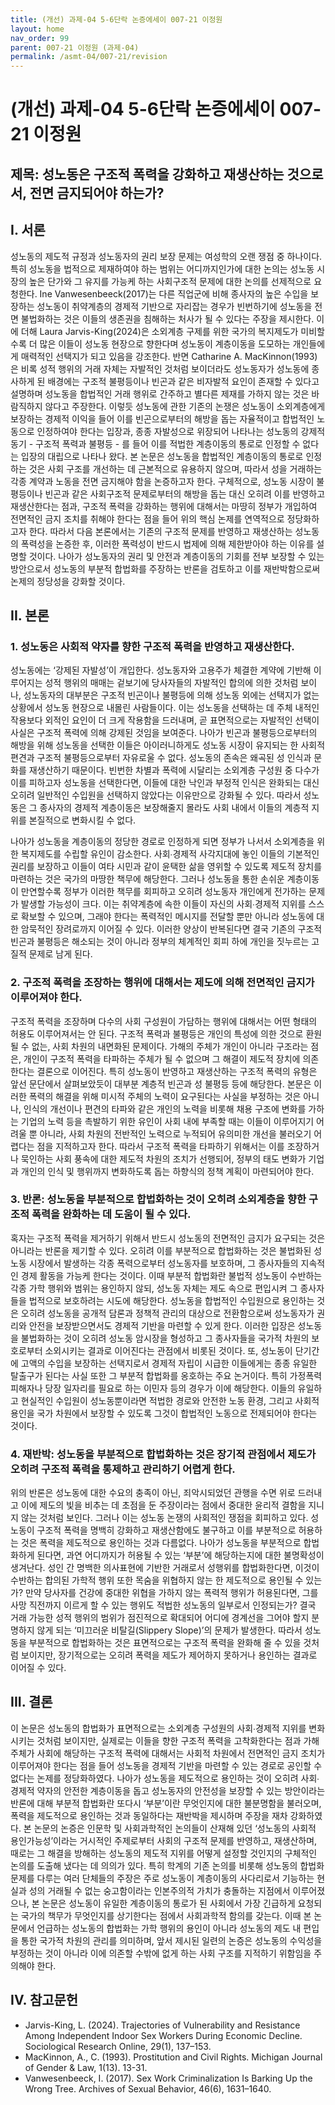 ```yaml
---
title: (개선) 과제-04 5-6단락 논증에세이 007-21 이정원
layout: home
nav_order: 99
parent: 007-21 이정원 (과제-04)
permalink: /asmt-04/007-21/revision
---
```


# (개선) 과제-04 5-6단락 논증에세이 007-21 이정원 

## 제목: 성노동은 구조적 폭력을 강화하고 재생산하는 것으로서, 전면 금지되어야 하는가?

## I. 서론

성노동의 제도적 규정과 성노동자의 권리 보장 문제는 여성학의 오랜 쟁점 중 하나이다. 특히 성노동을 법적으로 제재하여야 하는 범위는 어디까지인가에 대한 논의는 성노동 시장의 높은 단가와 그 유지를 가능케 하는 사회구조적 문제에 대한 논의를 선제적으로 요청한다. Ine Vanwesenbeeck(2017)는 다른 직업군에 비해 종사자의 높은 수입을 보장하는 성노동이 취약계층의 경제적 기반으로 자리잡는 경우가 빈번하기에 성노동을 전면 불법화하는 것은 이들의 생존권을 침해하는 처사가 될 수 있다는 주장을 제시한다. 이에 더해 Laura Jarvis-King(2024)은 소외계층 구제를 위한 국가의 복지제도가 미비할수록 더 많은 이들이 성노동 현장으로 향한다며 성노동이 계층이동을 도모하는 개인들에게 매력적인 선택지가 되고 있음을 강조한다. 반면 Catharine A. MacKinnon(1993)은 비록 성적 행위의 거래 자체는 자발적인 것처럼 보이더라도 성노동자가 성노동에 종사하게 된 배경에는 구조적 불평등이나 빈곤과 같은 비자발적 요인이 존재할 수 있다고 설명하며 성노동을 합법적인 거래 행위로 간주하고 별다른 제재를 가하지 않는 것은 바람직하지 않다고 주장한다. 이렇듯 성노동에 관한 기존의 논쟁은 성노동이 소외계층에게 보장하는 경제적 이익을 들어 이를 빈곤으로부터의 해방을 돕는 자율적이고 합법적인 노동으로 인정하여야 한다는 입장과, 종종 자발성으로 위장되어 나타나는 성노동의 강제적 동기 - 구조적 폭력과 불평등 - 를 들어 이를 적법한 계층이동의 통로로 인정할 수 없다는 입장의 대립으로 나타나 왔다. 본 논문은 성노동을 합법적인 계층이동의 통로로 인정하는 것은 사회 구조를 개선하는 데 근본적으로 유용하지 않으며, 따라서 성을 거래하는 각종 계약과 노동을 전면 금지해야 함을 논증하고자 한다. 구체적으로, 성노동 시장이 불평등이나 빈곤과 같은 사회구조적 문제로부터의 해방을 돕는 대신 오히려 이를 반영하고 재생산한다는 점과, 구조적 폭력을 강화하는 행위에 대해서는 마땅히 정부가 개입하여 전면적인 금지 조치를 취해야 한다는 점을 들어 위의 핵심 논제를 연역적으로 정당화하고자 한다. 따라서 다음 본론에서는 기존의 구조적 문제를 반영하고 재생산하는 성노동의 폭력성을 논증한 후, 이러한 폭력성이 반드시 법제에 의해 제한받아야 하는 이유를 설명할 것이다. 나아가 성노동자의 권리 및 안전과 계층이동의 기회를 전부 보장할 수 있는 방안으로서 성노동의 부분적 합법화를 주장하는 반론을 검토하고 이를 재반박함으로써 논제의 정당성을 강화할 것이다.

## II. 본론

### 1. 성노동은 사회적 약자를 향한 구조적 폭력을 반영하고 재생산한다.

성노동에는 ‘강제된 자발성’이 개입한다. 성노동자와 고용주가 체결한 계약에 기반해 이루어지는 성적 행위의 매매는 겉보기에 당사자들의 자발적인 합의에 의한 것처럼 보이나, 성노동자의 대부분은 구조적 빈곤이나 불평등에 의해 성노동 외에는 선택지가 없는 상황에서 성노동 현장으로 내몰린 사람들이다. 이는 성노동을 선택하는 데 주체 내적인 작용보다 외적인 요인이 더 크게 작용함을 드러내며, 곧 표면적으로는 자발적인 선택이 사실은 구조적 폭력에 의해 강제된 것임을 보여준다. 나아가 빈곤과 불평등으로부터의 해방을 위해 성노동을 선택한 이들은 아이러니하게도 성노동 시장이 유지되는 한 사회적 편견과 구조적 불평등으로부터 자유로울 수 없다. 성노동의 존속은 왜곡된 성 인식과 문화를 재생산하기 때문이다. 빈번한 차별과 폭력에 시달리는 소외계층 구성원 중 다수가 이를 피하고자 성노동을 선택한다면, 이들에 대한 낙인과 부정적 인식은 완화되는 대신 오히려 일반적인 수입원을 선택하지 않았다는 이유만으로 강화될 수 있다. 따라서 성노동은 그 종사자의 경제적 계층이동은 보장해줄지 몰라도 사회 내에서 이들의 계층적 지위를 본질적으로 변화시킬 수 없다. 

나아가 성노동을 계층이동의 정당한 경로로 인정하게 되면 정부가 나서서 소외계층을 위한 복지제도를 수립할 유인이 감소한다. 사회∙경제적 사각지대에 놓인 이들의 기본적인 권리를 보장하고 이들이 여타 시민과 같이 윤택한 삶을 영위할 수 있도록 제도적 장치를 마련하는 것은 국가의 마땅한 책무에 해당한다. 그러나 성노동을 통한 손쉬운 계층이동이 만연할수록 정부가 이러한 책무를 회피하고 오히려 성노동자 개인에게 전가하는 문제가 발생할 가능성이 크다. 이는 취약계층에 속한 이들이 자신의 사회∙경제적 지위를 스스로 확보할 수 있으며, 그래야 한다는 폭력적인 메시지를 전달할 뿐만 아니라 성노동에 대한 암묵적인 장려로까지 이어질 수 있다. 이러한 양상이 반복된다면 결국 기존의 구조적 빈곤과 불평등은 해소되는 것이 아니라 정부의 체계적인 회피 하에 개인을 짓누르는 고질적 문제로 남게 된다.

### 2. 구조적 폭력을 조장하는 행위에 대해서는 제도에 의해 전면적인 금지가 이루어져야 한다.

구조적 폭력을 조장하며 다수의 사회 구성원이 가담하는 행위에 대해서는 어떤 형태의 허용도 이루어져서는 안 된다. 구조적 폭력과 불평등은 개인의 특성에 의한 것으로 환원될 수 없는, 사회 차원의 내면화된 문제이다. 가해의 주체가 개인이 아니라 구조라는 점은, 개인이 구조적 폭력을 타파하는 주체가 될 수 없으며 그 해결이 제도적 장치에 의존한다는 결론으로 이어진다. 특히 성노동이 반영하고 재생산하는 구조적 폭력의 유형은 앞선 문단에서 살펴보았듯이 대부분 계층적 빈곤과 성 불평등 등에 해당한다. 본문은 이러한 폭력의 해결을 위해 미시적 주체의 노력이 요구된다는 사실을 부정하는 것은 아니나, 인식의 개선이나 편견의 타파와 같은 개인의 노력을 비롯해 채용 구조에 변화를 가하는 기업의 노력 등을 촉발하기 위한 유인이 사회 내에 부족할 때는 이들이 이루어지기 어려울 뿐 아니라, 사회 차원의 전반적인 노력으로 누적되어 유의미한 개선을 불러오기 어렵다는 점을 지적하고자 한다. 따라서 구조적 폭력을 타파하기 위해서는 이를 조장하거나 묵인하는 사회 풍속에 대한 제도적 차원의 조치가 선행되어, 정부의 태도 변화가 기업과 개인의 인식 및 행위까지 변화하도록 돕는 하향식의 정책 계획이 마련되어야 한다.

### 3. 반론: 성노동을 부분적으로 합법화하는 것이 오히려 소외계층을 향한 구조적 폭력을 완화하는 데 도움이 될 수 있다.

혹자는 구조적 폭력을 제거하기 위해서 반드시 성노동의 전면적인 금지가 요구되는 것은 아니라는 반론을 제기할 수 있다. 오히려 이를 부분적으로 합법화하는 것은 불법화된 성노동 시장에서 발생하는 각종 폭력으로부터 성노동자를 보호하며, 그 종사자들의 지속적인 경제 활동을 가능케 한다는 것이다. 이때 부분적 합법화란 불법적 성노동이 수반하는 각종 가학 행위와 범위는 용인하지 않되, 성노동 자체는 제도 속으로 편입시켜 그 종사자들을 법적으로 보호하려는 시도에 해당한다. 성노동을 합법적인 수입원으로 용인하는 것은 오히려 성노동을 공개적 담론과 정책적 관리의 대상으로 전환함으로써 성노동자가 권리와 안전을 보장받으면서도 경제적 기반을 마련할 수 있게 한다. 이러한 입장은 성노동을 불법화하는 것이 오히려 성노동 암시장을 형성하고 그 종사자들을 국가적 차원의 보호로부터 소외시키는 결과로 이어진다는 관점에서 비롯된 것이다. 또, 성노동이 단기간에 고액의 수입을 보장하는 선택지로서 경제적 자립이 시급한 이들에게는 종종 유일한 탈출구가 된다는 사실 또한 그 부분적 합법화를 옹호하는 주요 논거이다. 특히 가정폭력 피해자나 당장 일자리를 필요로 하는 이민자 등의 경우가 이에 해당한다. 이들의 유일하고 현실적인 수입원이 성노동뿐이라면 적법한 경로와 안전한 노동 환경, 그리고 사회적 용인을 국가 차원에서 보장할 수 있도록 그것이 합법적인 노동으로 전제되어야 한다는 것이다.

### 4. 재반박: 성노동을 부분적으로 합법화하는 것은 장기적 관점에서 제도가 오히려 구조적 폭력을 통제하고 관리하기 어렵게 한다.

위의 반론은 성노동에 대한 수요의 충족이 아닌, 죄악시되었던 관행을 수면 위로 드러내고 이에 제도의 빛을 비추는 데 초점을 둔 주장이라는 점에서 중대한 윤리적 결함을 지니지 않는 것처럼 보인다. 그러나 이는 성노동 논쟁의 사회적인 쟁점을 회피하고 있다. 성노동이 구조적 폭력을 명백히 강화하고 재생산함에도 불구하고 이를 부분적으로 허용하는 것은 폭력을 제도적으로 용인하는 것과 다름없다. 나아가 성노동을 부분적으로 합법화하게 된다면, 과연 어디까지가 허용될 수 있는 ‘부분’에 해당하는지에 대한 불명확성이 생겨난다. 성인 간 명백한 의사표현에 기반한 거래로서 성행위를 합법화한다면, 이것이 수반하는 합의된 가학적 행위 또한 목숨을 위협하지 않는 한 제도적으로 용인될 수 있는가? 만약 당사자를 건강에 중대한 위협을 가하지 않는 폭력적 행위가 허용된다면, 그를 사망 직전까지 이르게 할 수 있는 행위도 적법한 성노동의 일부로서 인정되는가? 결국 거래 가능한 성적 행위의 범위가 점진적으로 확대되어 어디에 경계선을 그어야 할지 분명하지 않게 되는 ‘미끄러운 비탈길(Slippery Slope)’의 문제가 발생한다. 따라서 성노동을 부분적으로 합법화하는 것은 표면적으로는 구조적 폭력을 완화해 줄 수 있을 것처럼 보이지만, 장기적으로는 오히려 폭력을 제도가 제어하지 못하거나 용인하는 결과로 이어질 수 있다.

## III. 결론

이 논문은 성노동의 합법화가 표면적으로는 소외계층 구성원의 사회∙경제적 지위를 변화시키는 것처럼 보이지만, 실제로는 이들을 향한 구조적 폭력을 고착화한다는 점과 가해 주체가 사회에 해당하는 구조적 폭력에 대해서는 사회적 차원에서 전면적인 금지 조치가 이루어져야 한다는 점을 들어 성노동을 경제적 기반을 마련할 수 있는 경로로 공인할 수 없다는 논제를 정당화하였다. 나아가 성노동을 제도적으로 용인하는 것이 오히려 사회∙경제적 약자의 안전한 계층이동을 돕고 성노동자의 안전성을 보장할 수 있는 방안이라는 반론에 대해 부분적 합법화란 또다시 ‘부분’이란 무엇인지에 대한 불분명함을 불러오며, 폭력을 제도적으로 용인하는 것과 동일하다는 재반박을 제시하며 주장을 재차 강화하였다. 본 논문의 논증은 인문학 및 사회과학적인 논의들이 산재해 있던 ‘성노동의 사회적 용인가능성’이라는 거시적인 주제로부터 사회의 구조적 문제를 반영하고, 재생산하며, 때로는 그 해결을 방해하는 성노동의 제도적 지위를 어떻게 설정할 것인지의 구체적인 논의를 도출해 냈다는 데 의의가 있다. 특히 학계의 기존 논의를 비롯해 성노동의 합법화 문제를 다루는 여러 단체들의 주장은 주로 성노동이 계층이동의 사다리로서 기능하는 현실과 성의 거래될 수 없는 숭고함이라는 인본주의적 가치가 충돌하는 지점에서 이루어졌으나, 본 논문은 성노동이 유일한 계층이동의 통로가 된 사회에서 가장 긴급하게 요청되는 국가의 책무가 무엇인지를 상기한다는 점에서 사회과학적 함의를 갖는다. 이때 본 논문에서 언급하는 성노동의 합법화는 가학 행위의 용인이 아니라 성노동의 제도 내 편입을 통한 국가적 차원의 관리를 의미하며, 앞서 제시된 일련의 논증은 성노동의 수익성을 부정하는 것이 아니라 이에 의존할 수밖에 없게 하는 사회 구조를 지적하기 위함임을 주의해야 한다.

## IV. 참고문헌

- Jarvis-King, L. (2024). Trajectories of Vulnerability and Resistance Among Independent Indoor Sex Workers During Economic Decline. Sociological Research Online, 29(1), 137–153.
- MacKinnon, A., C. (1993). Prostitution and Civil Rights. Michigan Journal of Gender & Law, 1(13). 13-31.
- Vanwesenbeeck, I. (2017). Sex Work Criminalization Is Barking Up the Wrong Tree. Archives of Sexual Behavior, 46(6), 1631–1640.